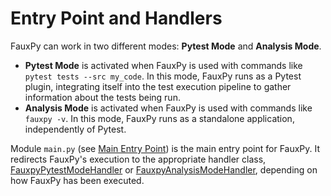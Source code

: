 # Entry Point and Handlers

FauxPy can work in two different modes: **Pytest Mode** and **Analysis
Mode**.

-   **Pytest Mode** is activated when FauxPy is used with commands like
    `pytest tests --src my_code`. In this mode, FauxPy runs as a Pytest
    plugin, integrating itself into the test execution pipeline to
    gather information about the tests being run.
-   **Analysis Mode** is activated when FauxPy is used with commands
    like `fauxpy -v`. In this mode, FauxPy runs as a standalone
    application, independently of Pytest.

Module `main.py` (see [Main Entry Point](main.md)) is the main entry point for FauxPy. It redirects
FauxPy's execution to the appropriate handler 
class, [FauxpyPytestModeHandler](pytest.md) or [FauxpyAnalysisModeHandler](analysis.md), 
depending on how
FauxPy has been executed.
